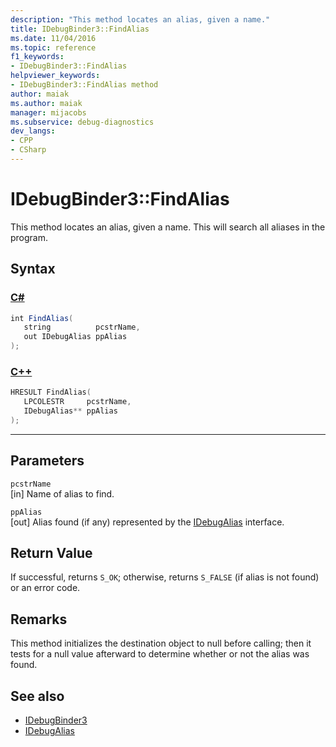 ```yaml
---
description: "This method locates an alias, given a name."
title: IDebugBinder3::FindAlias
ms.date: 11/04/2016
ms.topic: reference
f1_keywords:
- IDebugBinder3::FindAlias
helpviewer_keywords:
- IDebugBinder3::FindAlias method
author: maiak
ms.author: maiak
manager: mijacobs
ms.subservice: debug-diagnostics
dev_langs:
- CPP
- CSharp
---
```

# IDebugBinder3::FindAlias

This method locates an alias, given a name. This will search all aliases in the program.

## Syntax

### [C#](#tab/csharp)
```csharp
int FindAlias(
   string          pcstrName,
   out IDebugAlias ppAlias
);
```
### [C++](#tab/cpp)
```cpp
HRESULT FindAlias(
   LPCOLESTR     pcstrName,
   IDebugAlias** ppAlias
);
```
---

## Parameters
`pcstrName`\
[in] Name of alias to find.

`ppAlias`\
[out] Alias found (if any) represented by the [IDebugAlias](../../../extensibility/debugger/reference/idebugalias.md) interface.

## Return Value
 If successful, returns `S_OK`; otherwise, returns `S_FALSE` (if alias is not found) or an error code.

## Remarks
 This method initializes the destination object to null before calling; then it tests for a null value afterward to determine whether or not the alias was found.

## See also
- [IDebugBinder3](../../../extensibility/debugger/reference/idebugbinder3.md)
- [IDebugAlias](../../../extensibility/debugger/reference/idebugalias.md)
